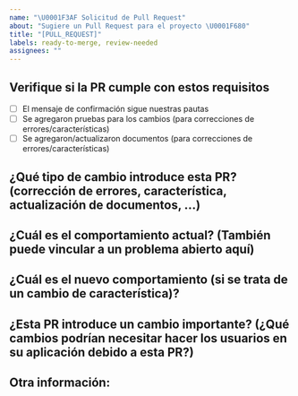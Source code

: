 ```yaml
---
name: "\U0001F3AF Solicitud de Pull Request"
about: "Sugiere un Pull Request para el proyecto \U0001F680"
title: "[PULL_REQUEST]"
labels: ready-to-merge, review-needed
assignees: ""
---
```


## Verifique si la PR cumple con estos requisitos

- [ ] El mensaje de confirmación sigue nuestras pautas
- [ ] Se agregaron pruebas para los cambios (para correcciones de errores/características)
- [ ] Se agregaron/actualizaron documentos (para correcciones de errores/características)

## ¿Qué tipo de cambio introduce esta PR? (corrección de errores, característica, actualización de documentos, ...)

## ¿Cuál es el comportamiento actual? (También puede vincular a un problema abierto aquí)

## ¿Cuál es el nuevo comportamiento (si se trata de un cambio de característica)?

## ¿Esta PR introduce un cambio importante? (¿Qué cambios podrían necesitar hacer los usuarios en su aplicación debido a esta PR?)

## Otra información:

